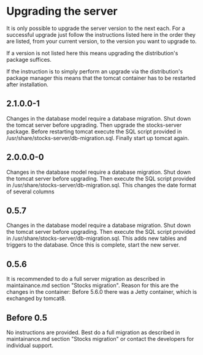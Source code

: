 # Upgrading the server

It is only possible to upgrade the server version to the next each. For a
successful upgrade just follow the instructions listed here in the order they
are listed, from your current version, to the version you want to upgrade to.

If a version is not listed here this means upgrading the distribution's package
suffices.

If the instruction is to simply perform an upgrade via the distribution's
package manager this means that the tomcat container has to be restarted after
installation.

## 2.1.0.0-1

Changes in the database model require a database migration. Shut down the
tomcat server before upgrading. Then upgrade the stocks-server package.
Before restarting tomcat execute the SQL script provided in
/usr/share/stocks-server/db-migration.sql. Finally start up tomcat again.

## 2.0.0.0-0

Changes in the database model require a database migration. Shut down the
tomcat server before upgrading. Then execute the SQL script provided in
/usr/share/stocks-server/db-migration.sql. This changes the date format of
several columns

## 0.5.7

Changes in the database model require a database migration. Shut down the
tomcat server before upgrading. Then execute the SQL script provided in
/usr/share/stocks-server/db-migration.sql. This adds new tables and triggers
to the database. Once this is complete, start the new server.

## 0.5.6

It is recommended to do a full server migration as described in maintainance.md
section "Stocks migration". Reason for this are the changes in the container:
Before 5.6.0 there was a Jetty container, which is exchanged by tomcat8.

## Before 0.5

No instructions are provided. Best do a full migration as described in
maintainance.md section "Stocks migration" or contact the developers for
individual support.
